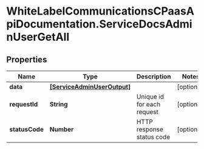 # WhiteLabelCommunicationsCPaasApiDocumentation.ServiceDocsAdminUserGetAll

## Properties

Name | Type | Description | Notes
------------ | ------------- | ------------- | -------------
**data** | [**[ServiceAdminUserOutput]**](ServiceAdminUserOutput.md) |  | [optional] 
**requestId** | **String** | Unique id for each request | [optional] 
**statusCode** | **Number** | HTTP response status code | [optional] 


